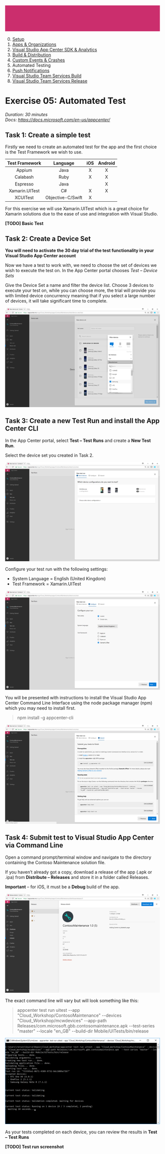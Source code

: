 ![Banner](Assets/Banner.png)

0. [Setup](../00_Setup/)
1. [Apps & Organizations](../01_Apps_&_Organizations)
2. [Visual Studio App Center SDK & Analytics](../02_Visual_Studio_App_Center_SDK_&_Analytics)
3. [Build & Distribution](../03_Build_&_Distribution)
4. [Custom Events & Crashes](../04_Custom_Events_&_Crashes)
5. Automated Testing
6. [Push Notifications](../06_Push_Notifications)
7. [Visual Studio Team Services Build](../07_Visual_Studio_Team_Services_Build)
8. [Visual Studio Team Services Release](../08_Visual_Studio_Team_Services_Release)

# Exercise 05: Automated Test
_Duration: 30 minutes_  
_Docs: https://docs.microsoft.com/en-us/appcenter/_   

## Task 1: Create a simple test 

Firstly we need to create an automated test for the app and the first choice is the Test Framework we wish to use.

| Test Framework  | Language | iOS  | Android |
| :---: | :---: | :---: | :---: |
| Appium | Java  | X  | X  |
| Calabash  | Ruby  | X  | X  |
| Espresso  | Java  |   | X  |
| Xamarin.UITest  | C#  | X  | X  |
| XCUITest  | Objective-C/Swift  | X  |   |

For this exercise we will use Xamarin.UITest which is a great choice for Xamarin solutions due to the ease of use and integration with Visual Studio.

**[TODO] Basic Test**

## Task 2: Create a Device Set

**You will need to activate the 30 day trial of the test functionality in your Visual Studio App Center account** 

Now we have a test to work with, we need to choose the set of devices we wish to execute the test on.  In the App Center portal chooses *Test – Device Sets*

Give the Device Set a name and filter the device list.  Choose 3 devices to execute your test on, while you can choose more, the trial will provide you with limited device concurrency meaning that if you select a large number of devices, it will take significant time to complete.

![Advanced Build](Assets/VSAC_New_Device_Set.png)

## Task 3: Create a new Test Run and install the App Center CLI

In the App Center portal, select **Test – Test Runs** and create a **New Test Run**.

Select the device set you created in Task 2.

![Test run - select devices](Assets/VSAC_New_Test_Run_Devices.png)

Configure your test run with the following settings:

* System Language = English (United Kingdom) 
* Test Framework = Xamarin.UITest 

![Test run - configure](Assets/VSAC_New_Test_Run_Configure.png)

You will be presented with instructions to install the Visual Studio App Center Command Line Interface using the node package manager (npm) which you may need to install first.

> npm install -g appcenter-cli

![Test run - CLI submit](Assets/VSAC_New_Test_Run_Submit.png)

## Task 4: Submit test to Visual Studio App Center via Command Line

Open a command prompt/terminal window and navigate to the directory containing the Contoso Maintenance solution file.

If you haven’t already got a copy, download a release of the app (.apk or .ipa) from **Distribute – Releases** and store it in a folder called Releases.

**Important** – for iOS, it must be a **Debug** build of the app.

![Download package](Assets/VSAC_Download_Release.png)

The exact command line will vary but will look something like this:
> appcenter test run uitest --app "Cloud_Workshop/ContosoMaintenance" --devices "Cloud_Workshop/mcwdevices" --app-path Releases/com.microsoft.gbb.contosomaintenance.apk  --test-series "master" --locale "en_GB" --build-dir Mobile/UITests/bin/release

![Submit test via CLI](Assets/VSAC_Submit_Test_CLI.png)

As your tests completed on each device, you can review the results in **Test – Test Runs**

**[TODO] Test run screenshot**

